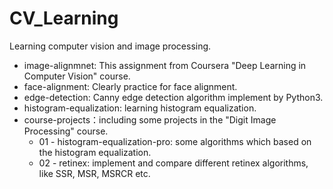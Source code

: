 # CV_Learning
Learning computer vision and image processing.

+ image-alignmnet: This assignment from Coursera "Deep Learning in Computer Vision" course.
+ face-alignment: Clearly practice for face alignment.
+ edge-detection: Canny edge detection algorithm implement by Python3.
+ histogram-equalization: learning histogram equalization.
+ course-projects：including some projects in the "Digit Image Processing" course.
  - 01 - histogram-equalization-pro: some algorithms which based on the histogram equalization.
  - 02 - retinex: implement and compare different retinex algorithms, like SSR, MSR, MSRCR etc.

